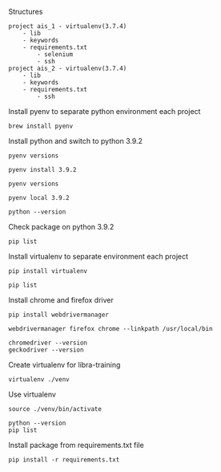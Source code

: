 Structures
```
project ais_1 - virtualenv(3.7.4)
    - lib
    - keywords
    - requirements.txt
        - selenium
        - ssh
project ais_2 - virtualenv(3.7.4)
    - lib
    - keywords
    - requirements.txt
        - ssh
```

Install pyenv to separate python environment each project
```
brew install pyenv
```

Install python and switch to python 3.9.2
```
pyenv versions

pyenv install 3.9.2

pyenv versions

pyenv local 3.9.2

python --version
```

Check package on python 3.9.2
```
pip list
```

Install virtualenv to separate environment each project
```
pip install virtualenv

pip list
```

Install chrome and firefox driver
```
pip install webdrivermanager

webdrivermanager firefox chrome --linkpath /usr/local/bin

chromedriver --version
geckodriver --version
```

Create virtualenv for libra-training
```
virtualenv ./venv
```

Use virtualenv
```
source ./venv/bin/activate

python --version
pip list
```

Install package from requirements.txt file
```
pip install -r requirements.txt
```

